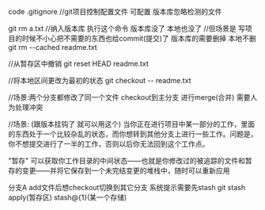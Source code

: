  code .gitignore //git项目控制配置文件 可配置 版本库忽略检测的文件

git rm a.txt //纳入版本库 执行这个命令 版本库没了 本地也没了 
//但场景是 写项目的时候不小心把不需要的东西也给commit(提交)了 版本库的需要删掉 本地不删
git rm --cached readme.txt

//从暂存区中撤销
git reset HEAD readme.txt

//将本地区间更改为最初的状态
git checkout -- readme.txt

//场景:两个分支都修改了同一个文件 checkout到主分支
进行merge(合并) 需要人为处理冲突

//场景: (跟版本挂钩了 就可以用这个)
当你正在进行项目中某一部分的工作，里面的东西处于一个比较杂乱的状态，而你想转到其他分支上进行一些工作。问题是，你不想提交进行了一半的工作，否则以后你无法回到这个工作点。

"暂存" 可以获取你工作目录的中间状态——也就是你修改过的被追踪的文件和暂存的变更——并将它保存到一个未完结变更的堆栈中，随时可以重新应用

分支A add文件后想checkout切换到其它分支
系统提示需要先stash
git stash apply(暂存区) stash@{1}(某一个存储)